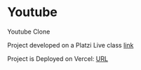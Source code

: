# Youtube
Youtube Clone

Project developed on a Platzi Live class [link]()


Project is Deployed on Vercel: [URL]()
